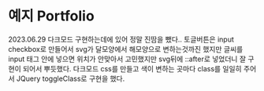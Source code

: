# 예지 Portfolio

2023.06.29
다크모드 구현하는데에 있어 정말 진땀을 뺐다..
토글버튼은 input checkbox로 만들어서 svg가 달모양에서 해모양으로 변하는것까진 했지만
글씨를 input 태그 안에 넣으면 위치가 안맞아서 고민했지만 svg뒤에 ::after로 넣었더니 잘 구현이 되어서 뿌듯했다.
다크모드 css를 만들고 색이 변하는 곳마다 class를 일일히 주어서 JQuery toggleClass로 구현을 했다.